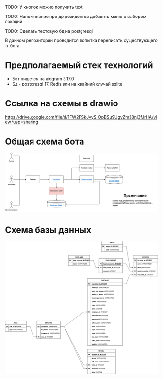 TODO: У кнопок можно получить text

TODO: Напоминание про др резидентов добавить меню с выбором локаций

TODO: Сделать тестовую бд на postgresql

В данном репозитории проводится попытка переписать существующего тг бота.

# Предполагаемый стек технологий
* Бот пишется на aiogram 3.17.0
* Бд - postgresql 17, Redis или на крайний случай sqlite

# Ссылка на схемы в drawio
https://drive.google.com/file/d/1FW2FSkJvyS_OpBSu9UgvZm28nj3fJrHA/view?usp=sharing

# Общая схема бота
![Общая схема бота](/docs/KO_bot-Preview.drawio.png)

# Схема базы данных
![Схема базы данных](/docs/KO_bot-DB.drawio.png)